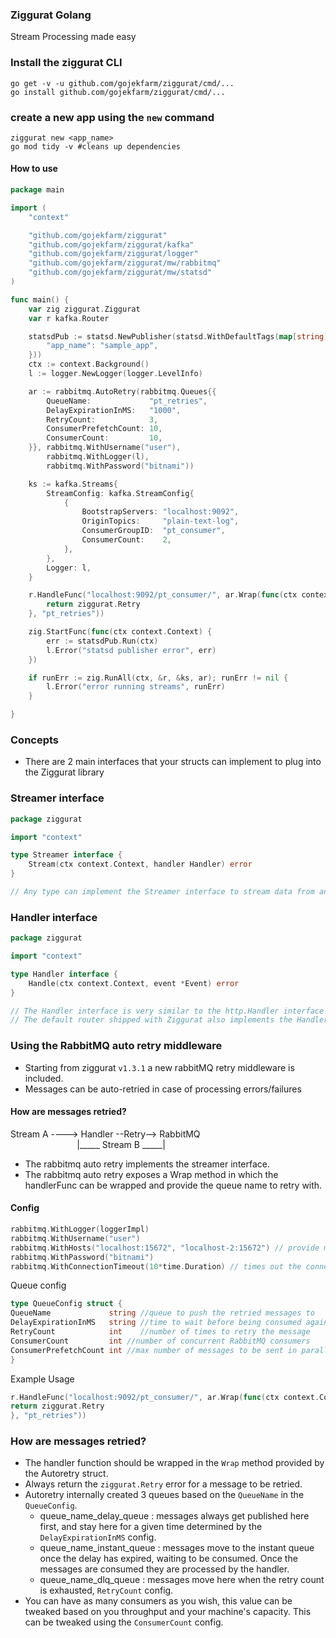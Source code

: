 ### Ziggurat Golang

Stream Processing made easy

### Install the ziggurat CLI

```shell script
go get -v -u github.com/gojekfarm/ziggurat/cmd/...
go install github.com/gojekfarm/ziggurat/cmd/...                                                                                                                                                     
```

### create a new app using the `new` command

```shell
ziggurat new <app_name>
go mod tidy -v #cleans up dependencies
```

#### How to use

```go
package main

import (
	"context"

	"github.com/gojekfarm/ziggurat"
	"github.com/gojekfarm/ziggurat/kafka"
	"github.com/gojekfarm/ziggurat/logger"
	"github.com/gojekfarm/ziggurat/mw/rabbitmq"
	"github.com/gojekfarm/ziggurat/mw/statsd"
)

func main() {
	var zig ziggurat.Ziggurat
	var r kafka.Router

	statsdPub := statsd.NewPublisher(statsd.WithDefaultTags(map[string]string{
		"app_name": "sample_app",
	}))
	ctx := context.Background()
	l := logger.NewLogger(logger.LevelInfo)

	ar := rabbitmq.AutoRetry(rabbitmq.Queues{{
		QueueName:             "pt_retries",
		DelayExpirationInMS:   "1000",
		RetryCount:            3,
		ConsumerPrefetchCount: 10,
		ConsumerCount:         10,
	}}, rabbitmq.WithUsername("user"),
		rabbitmq.WithLogger(l),
		rabbitmq.WithPassword("bitnami"))

	ks := kafka.Streams{
		StreamConfig: kafka.StreamConfig{
			{
				BootstrapServers: "localhost:9092",
				OriginTopics:     "plain-text-log",
				ConsumerGroupID:  "pt_consumer",
				ConsumerCount:    2,
			},
		},
		Logger: l,
	}

	r.HandleFunc("localhost:9092/pt_consumer/", ar.Wrap(func(ctx context.Context, event *ziggurat.Event) error {
		return ziggurat.Retry
	}, "pt_retries"))

	zig.StartFunc(func(ctx context.Context) {
		err := statsdPub.Run(ctx)
		l.Error("statsd publisher error", err)
	})

	if runErr := zig.RunAll(ctx, &r, &ks, ar); runErr != nil {
		l.Error("error running streams", runErr)
	}

}
```

### Concepts

- There are 2 main interfaces that your structs can implement to plug into the Ziggurat library

### Streamer interface

```go
package ziggurat

import "context"

type Streamer interface {
	Stream(ctx context.Context, handler Handler) error
}

// Any type can implement the Streamer interface to stream data from any source
```

### Handler interface

```go
package ziggurat

import "context"

type Handler interface {
	Handle(ctx context.Context, event *Event) error
}

// The Handler interface is very similar to the http.Handler interface
// The default router shipped with Ziggurat also implements the Handler interface
```

### Using the RabbitMQ auto retry middleware

- Starting from ziggurat `v1.3.1` a new rabbitMQ retry middleware is included.
- Messages can be auto-retried in case of processing errors/failures

#### How are messages retried?

Stream A ----> Handler --Retry--> RabbitMQ <br>
&nbsp;&nbsp;&nbsp;&nbsp;&nbsp;&nbsp;&nbsp;&nbsp;&nbsp;&nbsp;&nbsp;&nbsp;&nbsp;&nbsp;&nbsp;&nbsp;&nbsp;&nbsp;&nbsp;&nbsp;&nbsp;&nbsp;&nbsp;&nbsp;&nbsp;&nbsp;&nbsp;|_____
Stream B _____|

- The rabbitmq auto retry implements the streamer interface.
- The rabbitmq auto retry exposes a Wrap method in which the handlerFunc can be wrapped and provide the queue name to
  retry with.

#### Config

```go
rabbitmq.WithLogger(loggerImpl)
rabbitmq.WithUsername("user")
rabbitmq.WithHosts("localhost:15672", "localhost-2:15672") // provide multiple hosts to dial a cluster
rabbitmq.WithPassword("bitnami")
rabbitmq.WithConnectionTimeout(10*time.Duration) // times out the connection and returns an error
```

Queue config

```go
type QueueConfig struct {
QueueName             string //queue to push the retried messages to 
DelayExpirationInMS   string //time to wait before being consumed again 
RetryCount            int    //number of times to retry the message
ConsumerCount         int //number of concurrent RabbitMQ consumers
ConsumerPrefetchCount int //max number of messages to be sent in parallel to consumers
}
```

Example Usage

```go
r.HandleFunc("localhost:9092/pt_consumer/", ar.Wrap(func(ctx context.Context, event *ziggurat.Event) error {
return ziggurat.Retry
}, "pt_retries"))
```

### How are messages retried?

- The handler function should be wrapped in the `Wrap` method provided by the Autoretry struct.
- Always return the `ziggurat.Retry` error for a message to be retried.
- Autoretry internally created 3 queues based on the `QueueName` in the `QueueConfig`.
  - queue_name_delay_queue : messages always get published here first, and stay here for a given time determined by the `DelayExpirationInMS` config.
  - queue_name_instant_queue : messages move to the instant queue once the delay has expired, waiting to be consumed. Once the messages are consumed they are processed by the handler.
  - queue_name_dlq_queue : messages move here when the retry count is exhausted, `RetryCount` config.
- You can have as many consumers as you wish, this value can be tweaked based on you throughput and your machine's capacity. This can be tweaked using the `ConsumerCount` config. 

